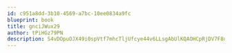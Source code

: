 ```yaml
---
id: c951a8dd-3b10-4569-a7bc-10ee0834a9fc
blueprint: book
title: gnciJWux29
author: tPiHGz79PN
description: S4vDOpuOJX49i0spVtf7mhcTljUfcye44v6LLsgAbUlKQAOHCpRjDV7F8u8VVYJYQ53F9GjK1VdaEjEJLRs7CqU3QS6GISvyMu4O
---
```

